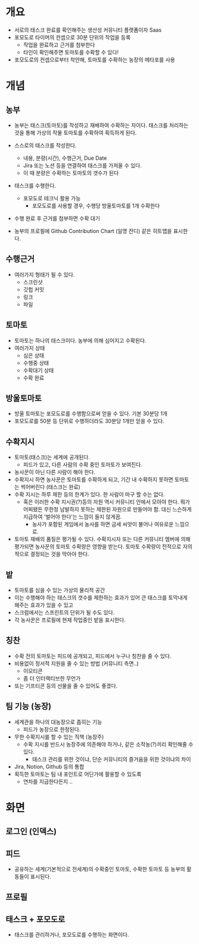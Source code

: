 # 개요

- 서로의 태스크 완료를 확인해주는 생산성 커뮤니티 플랫폼이자 Saas
- 포모도로 타이머의 컨셉으로 30분 단위의 작업을 등록
	- 작업을 완료하고 근거를 첨부한다
	- 타인이 확인해주면 토마토를 수확할 수 있다!
- 포모도로의 컨셉으로부터 착안해, 토마토를 수확하는 농장의 메타포를 사용

# 개념

## 농부

- 농부는 태스크(토마토)를 작성하고 재배하여 수확하는 자이다. 태스크를 처리하는 것을 통해 가상의 작물 토마토를 수확하여 획득하게 된다.

- 스스로의 태스크를 작성한다. 
	- 내용, 분량(시간), 수행근거, Due Date
	- Jira 또는 노션 등을 연결하여 태스크를 가져올 수 있다.
	- 이 때 분량은 수확하는 토마토의 갯수가 된다

- 태스크를 수행한다.
	- 포모도로 테크닉 활용 가능
		- 포모도로를 사용할 경우, 수행당 방울토마토를 1개 수확한다

- 수행 완료 후 근거를 첨부하면 수확 대기

- 농부의 프로필에 Github Contribution Chart (일명 잔디) 같은 히트맵을 표시한다.

## 수행근거

- 여러가지 형태가 될 수 있다.
	- 스크린샷
	- 깃헙 커밋
	- 링크
	- 파일

## 토마토

- 토마토는 하나의 태스크이다. 농부에 의해 심어지고 수확된다.
- 여러가지 상태
	- 심은 상태
	- 수행중 상태
	- 수확대기 상태
	- 수확 완료

## 방울토마토


- 방울 토마토는 포모도로를 수행함으로써 얻을 수 있다. 기본 30분당 1개
- 포모도로를 50분 등 단위로 수행하더라도 30분당 1개만 얻을 수 있다.


## 수확지시

- 토마토(태스크)는 세계에 공개된다.
	- 피드가 있고, 다른 사람의 수확 중인 토마토가 보여진다. 
- 농사꾼이 아닌 다른 사람이 해야 한다. 
- 수확지시 하면 농사꾼은 토마토를 수확하게 되고, 기간 내 수확하지 못하면 토마토는 썩어버린다 (태스크는 완료)
- 수확 지시는 하루 제한 등의 한계가 있다. 한 사람이 마구 할 수는 없다.
	- 혹은 이러한 수확 지시권(?)등의 자원 역시 커뮤니티 안에서 모아야 한다. 뭐가 어찌됐든 무한정 남발하지 못하는 제한된 자원으로 만들어야 함. 대신 느슨하게 지급하여 '벌어야 한다'는 느낌이 들지 않게끔.
		- 농사가 포함된 게임에서 농사를 하면 금세 씨앗이 불어나 여유로운 느낌으로. 
- 토마토 재배의 품질은 평가될 수 있다. 수확지시자 또는 다른 커뮤니티 멤버에 의해 평가되면 농사꾼의 토마토 수확량은 영향을 받는다. 토마토 수확량이 전적으로 자의적으로 결정되는 것을 막아야 한다.

## 밭

- 토마토를 심을 수 있는 가상의 물리적 공간
- 이는 수행해야 하는 태스크의 갯수를 제한하는 효과가 있어 큰 태스크를 토막내게 해주는 효과가 있을 수 있고
- 스크럼에서는 스프린트의 단위가 될 수도 있다.
- 각 농사꾼은 프로필에 현재 작업중인 밭을 표시한다.

## 칭찬

- 수확 전의 토마토는 피드에 공개되고, 피드에서 누구나 칭찬을 줄 수 있다. 
- 비용없이 정서적 지원을 줄 수 있는 방법 (커뮤니티 측면..)
	- 이모티콘
	- 좀 더 인터랙티브한 무언가
- 또는 기프티콘 등의 선물을 줄 수 있어도 좋겠다. 

## 팀 기능 (농장)

- 세계관을 하나의 대농장으로 좁히는 기능
	- 피드가 농장으로 한정된다.
- 무한 수확지시를 할 수 있는 직책 (농장주)
	- 수확 지시를 반드시 농장주에 의존해야 하거나, 같은 소작농(?)끼리 확인해줄 수 있다.
		- 태스크 관리를 위한 것이냐, 단순 커뮤니티의 즐거움을 위한 것이냐의 차이
- Jira, Notion, Github 등의 통합
- 획득한 토마토는 팀 내 포인트로 어딘가에 활용할 수 있도록
	- 연차를 지급한다든지 .. 

# 화면

## 로그인 (인덱스)

## 피드

- 공유하는 세계(기본적으로 전세계)의 수확중인 토마토, 수확한 토마토 등 농부의 활동들이 표시된다.

## 프로필

## 태스크 + 포모도로

- 태스크를 관리하거나, 포모도로를 수행하는 화면이다.